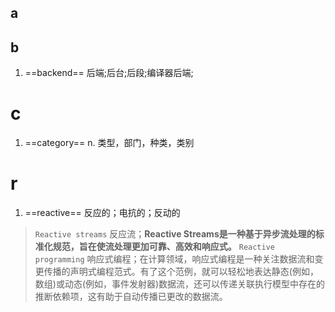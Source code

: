 ## a

## b
1. ==backend==    后端;后台;后段;编译器后端; 

# c
1. ==category==  n. 类型，部门，种类，类别
# r
1. ==reactive== 反应的；电抗的；反动的 
> ``Reactive streams``  反应流；**Reactive Streams是一种基于异步流处理的标准化规范，旨在使流处理更加可靠、高效和响应式。**
> ``Reactive programming`` 响应式编程；在计算领域，响应式编程是一种关注数据流和变更传播的声明式编程范式。有了这个范例，就可以轻松地表达静态(例如，数组)或动态(例如，事件发射器)数据流，还可以传递关联执行模型中存在的推断依赖项，这有助于自动传播已更改的数据流。